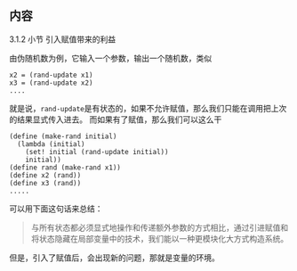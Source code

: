 ## 内容

3.1.2 小节 引入赋值带来的利益

由伪随机数为例，它输入一个参数，输出一个随机数，类似
```
x2 = (rand-update x1)
x3 = (rand-update x2)
....
```
就是说，`rand-update`是有状态的，如果不允许赋值，那么我们只能在调用把上次的结果显式传入进去。
而如果有了赋值，那么我们可以这么干
```
(define (make-rand initial)
  (lambda (initial)
    (set! initial (rand-update initial))
    initial))
(define rand (make-rand x1))
(define x2 (rand))
(define x3 (rand))
.....
```
可以用下面这句话来总结：
> 与所有状态都必须显式地操作和传递额外参数的方式相比，通过引进赋值和将状态隐藏在局部变量中的技术，我们能以一种更模块化大方式构造系统。

但是，引入了赋值后，会出现新的问题，那就是变量的环境。